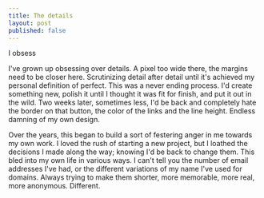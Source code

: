 ```yaml
---
title: The details
layout: post
published: false
---
```


I obsess 

I've grown up obsessing over details. A pixel too wide there, the margins need to be closer here. Scrutinizing detail after detail until it's achieved my personal definition of perfect. This was a never ending process. I'd create something new, polish it until I thought it was fit for finish, and put it out in the wild. Two weeks later, sometimes less, I'd be back and completely hate the border on that button, the color of the links and the line height. Endless damning of my own design. 

Over the years, this began to build a sort of festering anger in me towards my own work. I loved the rush of starting a new project, but I loathed the decisions I made along the way; knowing I'd be back to change them. This bled into my own life in various ways. I can't tell you the number of email addresses I've had, or the different variations of my name I've used for domains. Always trying to make them shorter, more memorable, more real, more anonymous. Different.  

 